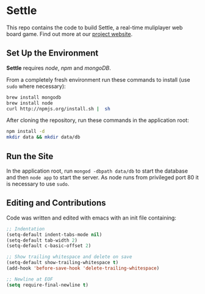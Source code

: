 Settle
======

This repo contains the code to build Settle, a real-time muliplayer web board game. Find out more at our [project website](http://www.cs.princeton.edu/~ctriolo/333.html).

Set Up the Environment
----------------------

**Settle** requires _node_, _npm_ and _mongoDB_.

From a completely fresh environment run these commands to install (use `sudo` where necessary):

``` bash
brew install mongodb
brew install node
curl http://npmjs.org/install.sh |  sh
```

After cloning the repository, run these commands in the application root:

``` bash
npm install -d
mkdir data && mkdir data/db
```

Run the Site
--------------

In the application root, run `mongod -dbpath data/db` to start the database and then `node app` to start the server. As node runs from privileged port 80 it is necessary to use `sudo`.

Editing and Contributions
-------------------------

Code was written and edited with emacs with an init file containing:

``` lisp
;; Indentation
(setq-default indent-tabs-mode nil)
(setq-default tab-width 2)
(setq-default c-basic-offset 2)

;; Show trailing whitespace and delete on save
(setq-default show-trailing-whitespace t)
(add-hook 'before-save-hook 'delete-trailing-whitespace)

;; Newline at EOF
(setq require-final-newline t)
```
